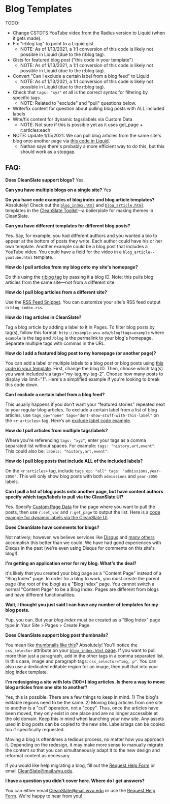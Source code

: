 # Blog Templates

TODO:

  * Change CSTDTS YouTube video from the Radius version to Liquid (when it gets made).
  * Fix "r:blog tag" to point to a Liquid gist.
    * NOTE: As of 1/13/2021, a 1:1 conversion of this code is likely not possible in Liquid (due to the r:blog tag).
  * Gists for featured blog post ("this code in your template")
    * NOTE: As of 1/13/2021, a 1:1 conversion of this code is likely not possible in Liquid (due to the r:blog tag).
  * Convert "Can I exclude a certain label from a blog feed" to Liquid
    * NOTE: As of 1/13/2021, a 1:1 conversion of this code is likely not possible in Liquid (due to the r:blog tag).
  * Check that `tags: "xyz"` et all is the correct syntax for filtering by specific tags.
    * NOTE: Related to "exclude" and "pull" questions below.
  * Write/fix content for question about pulling blog posts with ALL included labels
  * Wite/fix content for dynamic tags/labels via Custom Data
    * NOTE: Not sure if this is possible yet as it uses get_page + r:articles:each
  * NOTE: Update 1/15/2021: We can pull blog articles from the same site's blog onto another page via [this code in Liquid](https://gist.github.com/wvuwebgist/d149c22aed588af4a05407832c9e2c5d).
    * Nathan says there's probably a more efficient way to do this, but this should work as a stopgap.

## FAQ:

**Does CleanSlate support blogs?** Yes.

**Can you have multiple blogs on a single site?** Yes

**Do you have code examples of blog index and blog article templates?** Absolutely! Check out the [`blog_index.html`](https://github.com/wvuweb/cleanslate-toolkit/blob/liquid/views/blog_index.html) and [`blog_article.html`](https://github.com/wvuweb/cleanslate-toolkit/blob/liquid/views/blog_article.html) templates in the [CleanSlate Toolkit](https://github.com/wvuweb/cleanslate-toolkit/tree/liquid)—a boilerplate for making themes in CleanSlate.

**Can you have different templates for different blog posts?**

Yes. Say, for example, you had different authors and you wanted a bio to appear at the bottom of posts they write. Each author could have his or her own template. Another example could be a blog post that includes a YouTube video. You could have a field for the video in a `blog_article--youtube.html` template.

**How do I pull articles from my blog onto my site's homepage?**

Do this using the [r:blog tag]() by passing it a blog ID. Note: this pulls blog articles from the same site—not from a different site.

**How do I pull blog articles from a different site?**

Use the [RSS Feed Snippet](https://cleanslatecms.wvu.edu/how-to/content-publishing/advanced-editing/snippets/rss-snippet). You can customize your site's RSS feed output in `blog_index.rss`.

**How do I tag articles in CleanSlate?**

Tag a blog article by adding a label to it in Pages. To filter blog posts by tag(s), follow this format: `http://example.wvu.edu/blog?tags=example` where `example` is the tag and `/blog` is the permalink to your blog's homepage. Separate multiple tags with commas in the URL.

**How do I add a featured blog post to my homepage (or another page)?**

You can add a label or multiple labels to a blog post or blog posts using [this code in your template](#). First, change the blog ID. Then, choose which tag(s) you want included via tags="my-tag,my-tag-2". Choose how many posts to display via limit="1". Here's a simplified example if you're looking to break this code down.

**Can I exclude a certain label from a blog feed?**

This usually happens if you don’t want your “featured stories” repeated next to your regular blog articles. To exclude a certain label from a list of blog articles, use `tags_op="none" tags="dont-show-stuff-with-this-label"` on the `<r:articles>` tag. Here’s an [exclude label code example](#).

**How do I pull articles from multiple tags/labels?**

Where you're referencing `tags: "xyz"`, enter your tags as a comma separated list _without_ spaces. For example: `tags: "history,art,event"`. This could also be: `labels: "history,art,event"`.

**How do I pull blog posts that include ALL of the included labels?**

On the `<r:articles>` tag, include `tags_op: "all" tags: "admissions,year-2050"`. This will only show blog posts with both `admissions` and `year-2050` labels.

**Can I pull a list of blog posts onto another page, but have content authors specify which tags/labels to pull via the CleanSlate UI?**

Yes. Specify [Custom Page Data](https://cleanslatecms.wvu.edu/how-to/theme-development/custom-data) for the page where you want to pull the posts, then use `r:set_var` and `r:get_page` to output the list. Here is a [code example for dynamic labels via the CleanSlate UI](#).

**Does CleanSlate have comments for blogs?**

Not natively; however, we believe services like [Disqus](http://disqus.com/) and [many others](https://www.quora.com/Are-there-any-free-alternatives-to-Disqus) accomplish this better than we could. We have had good experiences with Disqus in the past (we're even using Disqus for comments on this site's blog!).

**I'm getting an application error for my blog. What's the deal?**

It's likely that you created your blog page as a "Content Page" instead of a "Blog Index" page. In order for a blog to work, you must create the parent page (the root of the blog) as a "Blog Index" page. You cannot switch a normal "Content Page" to be a Blog Index. Pages are different from blogs and have different functionalities.

**Wait, I thought you just said I can have any number of templates for my blog posts.**

Yup, you can. But your _blog index_ must be created as a "Blog Index" page type in Your Site > Pages > Create Page.

**Does CleanSlate support blog post thumbnails?**

You mean like [thumbnails like this](https://gwac.wvu.edu/blog)? Absolutely! You'll notice the `css_selector` attribute on your [`blog_index.html` page](https://github.com/wvuweb/cleanslate-toolkit/blob/liquid/views/blog_index.html#L25). If you want to pull more than just a paragraph, add in the other tags in a comma separated list. In this case, image and paragraph tags: `css_selector="img, p"`. You can also use a dedicated editable region for an image, then pull that into your blog index template.

**I'm redesigning a site with lots (100+) blog articles. Is there a way to move blog articles from one site to another?**

Yes, this is possible. There are a few things to keep in mind. 1) The blog's editable regions need to be the same. 2) Moving blog articles from one site to another is a "cut" operation, not a "copy". Thus, once the articles have been moved, they only exist in one place and are no longer accessible at the old domain. Keep this in mind when launching your new site. Any assets used in blog posts can be copied to the new site. Labels/tags can be copied too if specifically requested.

Moving a blog is oftentimes a tedious process, no matter how you approach it. Depending on the redesign, it may make more sense to manually migrate the content so that you can simultaneously adapt it to the new design and reformat content as necessary.

If you would like help migrating a blog, fill out the [Request Help Form](https://urwvu.wufoo.com/forms/m15c3h181kox77o/) or email [CleanSlate@mail.wvu.edu](mailto:cleanslate@mail.wvu.edu).

**I have a question you didn't cover here. Where do I get answers?**

You can either email [CleanSlate@mail.wvu.edu](mailto:cleanslate@mail.wvu.edu) or use the [Request Help Form](https://urwvu.wufoo.com/forms/m15c3h181kox77o/). We're happy to hear from you!